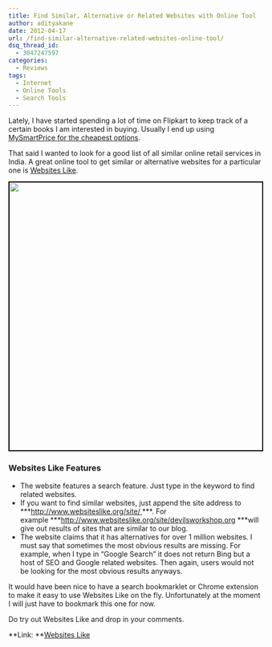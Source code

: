 ```yaml
---
title: Find Similar, Alternative or Related Websites with Online Tool
author: adityakane
date: 2012-04-17
url: /find-similar-alternative-related-websites-online-tool/
dsq_thread_id:
  - 3047247597
categories:
  - Reviews
tags:
  - Internet
  - Online Tools
  - Search Tools
---
```

Lately, I have started spending a lot of time on Flipkart to keep track of a certain books I am interested in buying. Usually I end up using [MySmartPrice for the cheapest options][1].

That said I wanted to look for a good list of all similar online retail services in India. A great online tool to get similar or alternative websites for a particular one is <a href="http://www.websiteslike.org/" onclick="_gaq.push(['_trackEvent', 'outbound-article', 'http://www.websiteslike.org/', 'Websites Like']);" >Websites Like</a>.

<a href="http://devilsworkshop.org/find-similar-alternative-related-websites-online-tool/websites_like_org/" rel="attachment wp-att-56966"><img class="alignnone size-full wp-image-56966" style="border-image: initial; border-width: 2px; border-color: black; border-style: solid;" title="websites_like_org" src="http://cdn.devilsworkshop.org/files/2012/04/websites_like_org.png" alt="" width="726" height="534" /></a>

### Websites Like Features

  * The website features a search feature. Just type in the keyword to find related websites.
  * If you want to find similar websites, just append the site address to ***http://www.websiteslike.org/site/ ***. For example ***http://www.websiteslike.org/site/devilsworkshop.org ***will give out results of sites that are similar to our blog.
  * The website claims that it has alternatives for over 1 million websites. I must say that sometimes the most obvious results are missing. For example, when I type in &#8220;Google Search&#8221; it does not return Bing but a host of SEO and Google related websites. Then again, users would not be looking for the most obvious results anyways.

It would have been nice to have a search bookmarklet or Chrome extension to make it easy to use Websites Like on the fly. Unfortunately at the moment I will just have to bookmark this one for now.

Do try out Websites Like and drop in your comments.

**Link: **<a href="http://www.websiteslike.org" onclick="_gaq.push(['_trackEvent', 'outbound-article', 'http://www.websiteslike.org', 'Websites Like']);" >Websites Like</a>

 [1]: http://devilsworkshop.org/cheapest-deals-mobiles-phones-books-mysmartprice/
